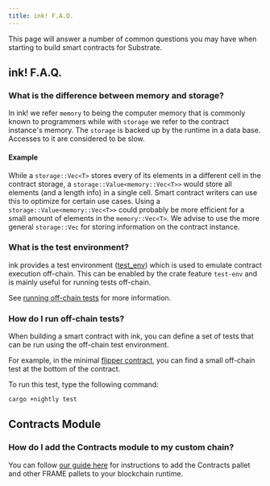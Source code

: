 ```yaml
---
title: ink! F.A.Q.
---
```


This page will answer a number of common questions you may have when starting to build smart
contracts for Substrate.

## ink! F.A.Q.

### What is the difference between memory and storage?

In ink! we refer `memory` to being the computer memory that is commonly known to programmers while
with `storage` we refer to the contract instance's memory. The `storage` is backed up by the runtime
in a data base. Accesses to it are considered to be slow.

#### Example

While a `storage::Vec<T>` stores every of its elements in a different cell in the contract storage,
a `storage::Value<memory::Vec<T>>` would store all elements (and a length info) in a single cell.
Smart contract writers can use this to optimize for certain use cases. Using a
`storage::Value<memory::Vec<T>>` could probably be more efficient for a small amount of elements in
the `memory::Vec<T>`. We advise to use the more general `storage::Vec` for storing information on
the contract instance.

### What is the test environment?

ink provides a test environment
([test_env](https://github.com/paritytech/ink/blob/master/core/src/env/test_env.rs)) which is used
to emulate contract execution off-chain. This can be enabled by the crate feature `test-env` and is
mainly useful for running tests off-chain.

See [running off-chain tests](#running-off-chain-tests) for more information.

### How do I run off-chain tests?

When building a smart contract with ink, you can define a set of tests that can be run using the
off-chain test environment.

For example, in the minimal
[flipper contract](https://github.com/paritytech/ink/blob/master/examples/lang/flipper/src/lib.rs),
you can find a small off-chain test at the bottom of the contract.

To run this test, type the following command:

```bash
cargo +nightly test
```

## Contracts Module

### How do I add the Contracts module to my custom chain?

You can follow
[our guide here](https://substrate.dev/docs/en/tutorials/add-a-pallet-to-your-runtime/) for
instructions to add the Contracts pallet and other FRAME pallets to your blockchain runtime.
